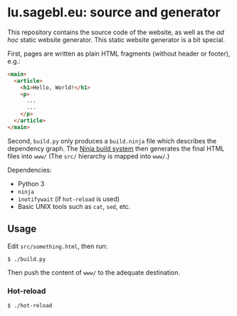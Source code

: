 # lu.sagebl.eu: source and generator

This repository contains the source code of the website, as well as the _ad hoc_
static website generator.
This static website generator is a bit special.

First, pages are written
as plain HTML fragments (without header or footer), e.g.:

```html
<main>
  <article>
    <h1>Hello, World!</h1>
    <p>
      ...
      ...
    </p>
  </article>
</main>
```

Second, `build.py` only produces a `build.ninja` file which describes the
dependency graph. The [Ninja build system](https://ninja-build.org/) then
generates the final HTML files into `www/` (The `src/` hierarchy is mapped into
`www/`.)

Dependencies:
 * Python 3
 * `ninja`
 * `inotifywait` (if `hot-reload` is used)
 * Basic UNIX tools such as `cat`, `sed`, etc.

## Usage

Edit `src/something.html`, then run:

```console
$ ./build.py
```

Then push the content of `www/` to the adequate destination.

### Hot-reload

```console
$ ./hot-reload
```
